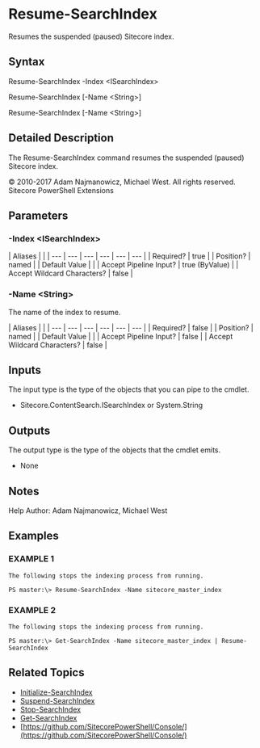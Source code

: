 # Resume-SearchIndex

Resumes the suspended \(paused\) Sitecore index.

## Syntax

Resume-SearchIndex -Index &lt;ISearchIndex&gt;

Resume-SearchIndex \[-Name &lt;String&gt;\]

Resume-SearchIndex \[-Name &lt;String&gt;\]

## Detailed Description

The Resume-SearchIndex command resumes the suspended \(paused\) Sitecore index.

© 2010-2017 Adam Najmanowicz, Michael West. All rights reserved. Sitecore PowerShell Extensions

## Parameters

### -Index  &lt;ISearchIndex&gt;

| Aliases |  |
| --- | --- | --- | --- | --- | --- |
| Required? | true |
| Position? | named |
| Default Value |  |
| Accept Pipeline Input? | true \(ByValue\) |
| Accept Wildcard Characters? | false |

### -Name  &lt;String&gt;

The name of the index to resume.

| Aliases |  |
| --- | --- | --- | --- | --- | --- |
| Required? | false |
| Position? | named |
| Default Value |  |
| Accept Pipeline Input? | false |
| Accept Wildcard Characters? | false |

## Inputs

The input type is the type of the objects that you can pipe to the cmdlet.

* Sitecore.ContentSearch.ISearchIndex or System.String 

## Outputs

The output type is the type of the objects that the cmdlet emits.

* None 

## Notes

Help Author: Adam Najmanowicz, Michael West

## Examples

### EXAMPLE 1

```text
The following stops the indexing process from running.

PS master:\> Resume-SearchIndex -Name sitecore_master_index
```

### EXAMPLE 2

```text
The following stops the indexing process from running.

PS master:\> Get-SearchIndex -Name sitecore_master_index | Resume-SearchIndex
```

## Related Topics

* [Initialize-SearchIndex](initialize-searchindex.md)
* [Suspend-SearchIndex](suspend-searchindex.md)
* [Stop-SearchIndex](stop-searchindex.md)
* [Get-SearchIndex](get-searchindex.md)
* [https://github.com/SitecorePowerShell/Console/](https://github.com/SitecorePowerShell/Console/) 

